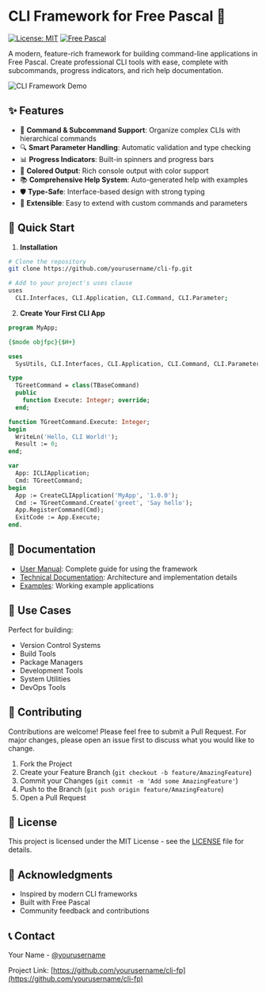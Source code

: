 # CLI Framework for Free Pascal 🚀

[![License: MIT](https://img.shields.io/badge/License-MIT-yellow.svg)](https://opensource.org/licenses/MIT)
[![Free Pascal](https://img.shields.io/badge/Free%20Pascal-3.2.2-blue.svg)](https://www.freepascal.org/)

A modern, feature-rich framework for building command-line applications in Free Pascal. Create professional CLI tools with ease, complete with subcommands, progress indicators, and rich help documentation.

![CLI Framework Demo](docs/images/demo.gif)

## ✨ Features

- 🎯 **Command & Subcommand Support**: Organize complex CLIs with hierarchical commands
- 🔍 **Smart Parameter Handling**: Automatic validation and type checking
- 📊 **Progress Indicators**: Built-in spinners and progress bars
- 🎨 **Colored Output**: Rich console output with color support
- 📚 **Comprehensive Help System**: Auto-generated help with examples
- 🛡️ **Type-Safe**: Interface-based design with strong typing
- 🔌 **Extensible**: Easy to extend with custom commands and parameters

## 🚀 Quick Start

1. **Installation**

```bash
# Clone the repository
git clone https://github.com/yourusername/cli-fp.git

# Add to your project's uses clause
uses
  CLI.Interfaces, CLI.Application, CLI.Command, CLI.Parameter;
```

2. **Create Your First CLI App**

```pascal
program MyApp;

{$mode objfpc}{$H+}

uses
  SysUtils, CLI.Interfaces, CLI.Application, CLI.Command, CLI.Parameter;

type
  TGreetCommand = class(TBaseCommand)
  public
    function Execute: Integer; override;
  end;

function TGreetCommand.Execute: Integer;
begin
  WriteLn('Hello, CLI World!');
  Result := 0;
end;

var
  App: ICLIApplication;
  Cmd: TGreetCommand;
begin
  App := CreateCLIApplication('MyApp', '1.0.0');
  Cmd := TGreetCommand.Create('greet', 'Say hello');
  App.RegisterCommand(Cmd);
  ExitCode := App.Execute;
end.
```

## 📖 Documentation

- [User Manual](docs/user-manual.md): Complete guide for using the framework
- [Technical Documentation](docs/technical-docs.md): Architecture and implementation details
- [Examples](examples/): Working example applications

## 🎯 Use Cases

Perfect for building:
- Version Control Systems
- Build Tools
- Package Managers
- Development Tools
- System Utilities
- DevOps Tools

## 🤝 Contributing

Contributions are welcome! Please feel free to submit a Pull Request. For major changes, please open an issue first to discuss what you would like to change.

1. Fork the Project
2. Create your Feature Branch (`git checkout -b feature/AmazingFeature`)
3. Commit your Changes (`git commit -m 'Add some AmazingFeature'`)
4. Push to the Branch (`git push origin feature/AmazingFeature`)
5. Open a Pull Request

## 📝 License

This project is licensed under the MIT License - see the [LICENSE](LICENSE) file for details.

## 🙏 Acknowledgments

- Inspired by modern CLI frameworks
- Built with Free Pascal
- Community feedback and contributions

## 📞 Contact

Your Name - [@yourusername](https://twitter.com/yourusername)

Project Link: [https://github.com/yourusername/cli-fp](https://github.com/yourusername/cli-fp) 